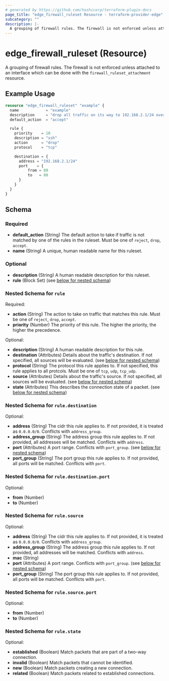 ```yaml
---
# generated by https://github.com/hashicorp/terraform-plugin-docs
page_title: "edge_firewall_ruleset Resource - terraform-provider-edge"
subcategory: ""
description: |-
  A grouping of firewall rules. The firewall is not enforced unless attached to an interface which can be done with the firewall_ruleset_attachment resource.
---
```


# edge_firewall_ruleset (Resource)

A grouping of firewall rules. The firewall is not enforced unless attached to an interface which can be done with the `firewall_ruleset_attachment` resource.

## Example Usage

```terraform
resource "edge_firewall_ruleset" "example" {
  name            = "example"
  description     = "drop all traffic on its way to 192.168.2.1/24 over port 80"
  default_action  = "accept"

  rule {
    priority    = 10
    description = "ssh"
    action      = "drop" 
    protocol    = "tcp"

    destination = {
      address = "192.168.2.1/24"
      port    = {
          from = 80
          to   = 80
      }
    }
  }
}
```

<!-- schema generated by tfplugindocs -->
## Schema

### Required

- **default_action** (String) The default action to take if traffic is not matched by one of the rules in the ruleset. Must be one of `reject`, `drop`, `accept`.
- **name** (String) A unique, human readable name for this ruleset.

### Optional

- **description** (String) A human readable description for this ruleset.
- **rule** (Block Set) (see [below for nested schema](#nestedblock--rule))

<a id="nestedblock--rule"></a>
### Nested Schema for `rule`

Required:

- **action** (String) The action to take on traffic that matches this rule. Must be one of `reject`, `drop`, `accept`.
- **priority** (Number) The priority of this rule. The higher the priority, the higher the precedence.

Optional:

- **description** (String) A human readable description for this rule.
- **destination** (Attributes) Details about the traffic's destination. If not specified, all sources will be evaluated. (see [below for nested schema](#nestedatt--rule--destination))
- **protocol** (String) The protocol this rule applies to. If not specified, this rule applies to all protcols. Must be one of `tcp`, `udp`, `tcp_udp`.
- **source** (Attributes) Details about the traffic's source. If not specified, all sources will be evaluated. (see [below for nested schema](#nestedatt--rule--source))
- **state** (Attributes) This describes the connection state of a packet. (see [below for nested schema](#nestedatt--rule--state))

<a id="nestedatt--rule--destination"></a>
### Nested Schema for `rule.destination`

Optional:

- **address** (String) The cidr this rule applies to. If not provided, it is treated as `0.0.0.0/0`. Conflicts with `address_group`.
- **address_group** (String) The address group this rule applies to. If not provided, all addresses will be matched. Conflicts with `address`.
- **port** (Attributes) A port range. Conflicts with `port_group`. (see [below for nested schema](#nestedatt--rule--destination--port))
- **port_group** (String) The port group this rule applies to. If not provided, all ports will be matched. Conflicts with `port`.

<a id="nestedatt--rule--destination--port"></a>
### Nested Schema for `rule.destination.port`

Optional:

- **from** (Number)
- **to** (Number)



<a id="nestedatt--rule--source"></a>
### Nested Schema for `rule.source`

Optional:

- **address** (String) The cidr this rule applies to. If not provided, it is treated as `0.0.0.0/0`. Conflicts with `address_group`.
- **address_group** (String) The address group this rule applies to. If not provided, all addresses will be matched. Conflicts with `address`.
- **mac** (String)
- **port** (Attributes) A port range. Conflicts with `port_group`. (see [below for nested schema](#nestedatt--rule--source--port))
- **port_group** (String) The port group this rule applies to. If not provided, all ports will be matched. Conflicts with `port`.

<a id="nestedatt--rule--source--port"></a>
### Nested Schema for `rule.source.port`

Optional:

- **from** (Number)
- **to** (Number)



<a id="nestedatt--rule--state"></a>
### Nested Schema for `rule.state`

Optional:

- **established** (Boolean) Match packets that are part of a two-way connection.
- **invalid** (Boolean) Match packets that cannot be identified.
- **new** (Boolean) Match packets creating a new connection.
- **related** (Boolean) Match packets related to established connections.


